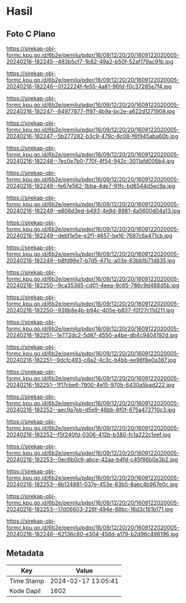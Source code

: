 # Hasil

## Foto C Plano

https://sirekap-obj-formc.kpu.go.id/6b2e/pemilu/pdpr/16/09/12/20/20/1609122020005-20240216-182245--483b5cf7-1b82-49a2-b50f-52af179ac91b.jpg

https://sirekap-obj-formc.kpu.go.id/6b2e/pemilu/pdpr/16/09/12/20/20/1609122020005-20240216-182246--0122224f-fe55-4a81-96fd-f0c37285e7f4.jpg

https://sirekap-obj-formc.kpu.go.id/6b2e/pemilu/pdpr/16/09/12/20/20/1609122020005-20240216-182247--84977877-ff97-4b9a-bc2e-a622d1271908.jpg

https://sirekap-obj-formc.kpu.go.id/6b2e/pemilu/pdpr/16/09/12/20/20/1609122020005-20240216-182247--5b277282-b3c9-479c-8c08-f6f945aba60b.jpg

https://sirekap-obj-formc.kpu.go.id/6b2e/pemilu/pdpr/16/09/12/20/20/1609122020005-20240216-182248--7ec0e7b0-770f-4f54-942c-3011afd006b4.jpg

https://sirekap-obj-formc.kpu.go.id/6b2e/pemilu/pdpr/16/09/12/20/20/1609122020005-20240216-182248--fe67e562-1bba-4de7-91fc-bd8544d5ec9a.jpg

https://sirekap-obj-formc.kpu.go.id/6b2e/pemilu/pdpr/16/09/12/20/20/1609122020005-20240216-182249--e806d3ed-b493-4e9d-8981-4a5600d04a13.jpg

https://sirekap-obj-formc.kpu.go.id/6b2e/pemilu/pdpr/16/09/12/20/20/1609122020005-20240216-182249--debf1e5e-e2f1-4657-be16-7687c6a471cb.jpg

https://sirekap-obj-formc.kpu.go.id/6b2e/pemilu/pdpr/16/09/12/20/20/1609122020005-20240216-182249--b8fd98e7-b7d5-471c-a03e-63bb1b71d835.jpg

https://sirekap-obj-formc.kpu.go.id/6b2e/pemilu/pdpr/16/09/12/20/20/1609122020005-20240216-182250--9ca35365-cd01-4eea-9c65-786c9d488d5b.jpg

https://sirekap-obj-formc.kpu.go.id/6b2e/pemilu/pdpr/16/09/12/20/20/1609122020005-20240216-182250--938b8e4b-b94c-405e-b837-f0f27c11d211.jpg

https://sirekap-obj-formc.kpu.go.id/6b2e/pemilu/pdpr/16/09/12/20/20/1609122020005-20240216-182251--1e772dc2-5d87-4550-a4be-db4c9404192d.jpg

https://sirekap-obj-formc.kpu.go.id/6b2e/pemilu/pdpr/16/09/12/20/20/1609122020005-20240216-182251--9dcfc493-c8a2-4c3c-b4bb-ee96f8e0a367.jpg

https://sirekap-obj-formc.kpu.go.id/6b2e/pemilu/pdpr/16/09/12/20/20/1609122020005-20240216-182251--1f17cbe6-7900-4e15-970b-6430a5bad222.jpg

https://sirekap-obj-formc.kpu.go.id/6b2e/pemilu/pdpr/16/09/12/20/20/1609122020005-20240216-182252--aec9a7eb-d5e9-46bb-8f0f-675a472710c3.jpg

https://sirekap-obj-formc.kpu.go.id/6b2e/pemilu/pdpr/16/09/12/20/20/1609122020005-20240216-182252--f5f240fd-0306-412b-b380-fc1a222c1eef.jpg

https://sirekap-obj-formc.kpu.go.id/6b2e/pemilu/pdpr/16/09/12/20/20/1609122020005-20240216-182253--0ec6b0c9-abce-42aa-b4fd-c45f86b0e3b2.jpg

https://sirekap-obj-formc.kpu.go.id/6b2e/pemilu/pdpr/16/09/12/20/20/1609122020005-20240216-182253--8b124881-037e-453e-83b5-8aec4b967e0c.jpg

https://sirekap-obj-formc.kpu.go.id/6b2e/pemilu/pdpr/16/09/12/20/20/1609122020005-20240216-182253--17d06603-226f-494e-88bc-16d3c161b171.jpg

https://sirekap-obj-formc.kpu.go.id/6b2e/pemilu/pdpr/16/09/12/20/20/1609122020005-20240216-182246--62136c80-e304-456d-a179-b2d96c496196.jpg


## Metadata

| Key        | Value               |
| ---------- | ------------------- |
| Time Stamp | 2024-02-17 13:05:41 |
| Kode Dapil | 1602                |




